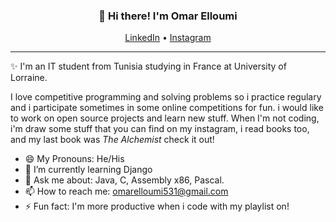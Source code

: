 
<h3 align="center">👋 Hi there! I'm Omar Elloumi</h3>
<p align="center">
  <a href="https://www.linkedin.com/in/omar-elloumi-a792271b4/">LinkedIn</a> •
  <a href="https://www.instagram.com/omar_elloumi_/">Instagram</a>
</p>

---
✨ I'm an IT student from Tunisia studying in France at University of Lorraine. 

I love competitive programming and solving problems so i practice regulary and i participate sometimes in some online competitions for fun.
i would like to work on open source projects and learn new stuff. When I'm not coding, i'm draw some stuff that you can find on my instagram,
i read books too, and my last book was *The Alchemist* check it out!


- 😄 My Pronouns: He/His   
- 🌱 I’m currently learning Django
- 💬 Ask me about: Java, C, Assembly x86, Pascal.
- 📫 How to reach me: [omarelloumi531@gmail.com](mailto:omarelloumi531@gmail.com)
- ⚡ Fun fact: I'm more productive when i code with my playlist on!
